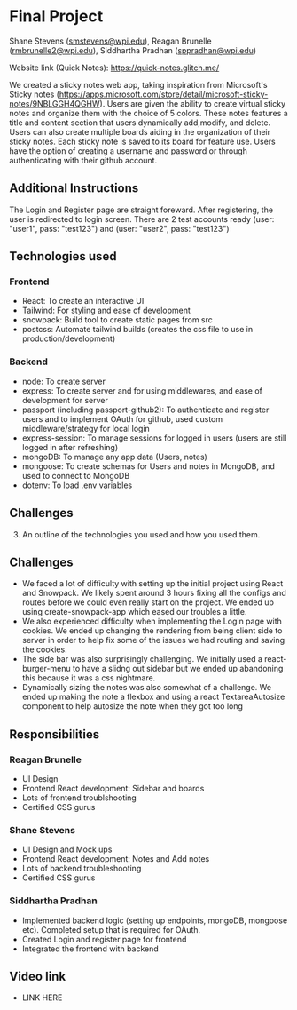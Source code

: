 # Final Project

Shane Stevens (smstevens@wpi.edu), Reagan Brunelle (rmbrunelle2@wpi.edu), Siddhartha Pradhan (sppradhan@wpi.edu)

Website link (Quick Notes): https://quick-notes.glitch.me/

We created a sticky notes web app, taking inspiration from Microsoft's Sticky notes (https://apps.microsoft.com/store/detail/microsoft-sticky-notes/9NBLGGH4QGHW). Users are given the ability to create virtual sticky notes and organize them with the choice of 5 colors. These notes features a title and content section that users dynamically add,modify, and delete. Users can also create multiple boards aiding in the organization of their sticky notes. Each sticky note is saved to its board for feature use. Users have the option of creating a username and password or through authenticating with their github account.

## Additional Instructions
The Login and Register page are straight foreward. After registering, the user is redirected to login screen. There are 2 test accounts ready (user: "user1", pass: "test123") and (user: "user2", pass: "test123")

## Technologies used
### Frontend
- React: To create an interactive UI
- Tailwind: For styling and ease of development
- snowpack: Build tool to create static pages from src
- postcss: Automate tailwind builds (creates the css file to use in production/development)
### Backend
- node: To create server
- express: To create server and for using middlewares, and ease of development for server
- passport (including passport-github2): To authenticate and register users and to implement OAuth for github, used custom middleware/strategy for local login
- express-session: To manage sessions for logged in users (users are still logged in after refreshing)
- mongoDB: To manage any app data (Users, notes)
- mongoose: To create schemas for Users and notes in MongoDB, and used to connect to MongoDB
- dotenv: To load .env variables

## Challenges

3. An outline of the technologies you used and how you used them.
## Challenges
- We faced a lot of difficulty with setting up the initial project using React and Snowpack. We likely spent around 3 hours fixing all the configs and routes before we could even really start on the project. We ended up using create-snowpack-app which eased our troubles a little.
- We also experienced difficulty when implementing the Login page with cookies. We ended up changing the rendering from being client side to server in order to help fix some of the issues we had routing and saving the cookies.
- The side bar was also surprisingly challenging. We initially used a react-burger-menu to have a slidng out sidebar but we ended up abandoning this because it was a css nightmare.
- Dynamically sizing the notes was also somewhat of a challenge. We ended up making the note a flexbox  and using a react TextareaAutosize component to help autosize the note when they got too long

## Responsibilities
 ### Reagan Brunelle
 - UI Design
 - Frontend React development: Sidebar and boards
 - Lots of frontend troublshooting
 - Certified CSS gurus
 ### Shane Stevens
 - UI Design and Mock ups
 - Frontend React development: Notes and Add notes
 - Lots of backend troubleshooting
 - Certified CSS gurus
 ### Siddhartha Pradhan
 - Implemented backend logic (setting up endpoints, mongoDB, mongoose etc). Completed setup that is required for OAuth.
 - Created Login and register page for frontend
 - Integrated the frontend with backend


## Video link
 - LINK HERE

